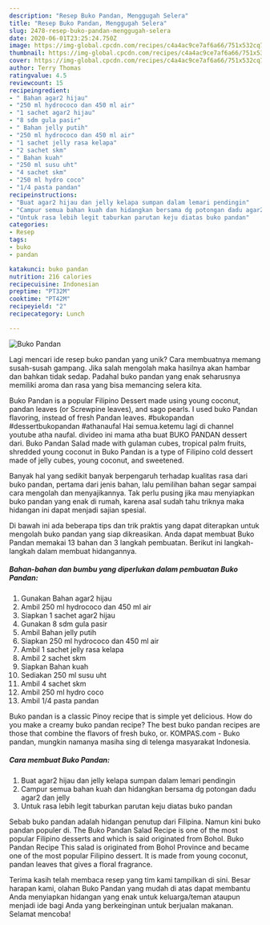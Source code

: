 ```yaml
---
description: "Resep Buko Pandan, Menggugah Selera"
title: "Resep Buko Pandan, Menggugah Selera"
slug: 2478-resep-buko-pandan-menggugah-selera
date: 2020-06-01T23:25:24.750Z
image: https://img-global.cpcdn.com/recipes/c4a4ac9ce7af6a66/751x532cq70/buko-pandan-foto-resep-utama.jpg
thumbnail: https://img-global.cpcdn.com/recipes/c4a4ac9ce7af6a66/751x532cq70/buko-pandan-foto-resep-utama.jpg
cover: https://img-global.cpcdn.com/recipes/c4a4ac9ce7af6a66/751x532cq70/buko-pandan-foto-resep-utama.jpg
author: Terry Thomas
ratingvalue: 4.5
reviewcount: 15
recipeingredient:
- " Bahan agar2 hijau"
- "250 ml hydrococo dan 450 ml air"
- "1 sachet agar2 hijau"
- "8 sdm gula pasir"
- " Bahan jelly putih"
- "250 ml hydrococo dan 450 ml air"
- "1 sachet jelly rasa kelapa"
- "2 sachet skm"
- " Bahan kuah"
- "250 ml susu uht"
- "4 sachet skm"
- "250 ml hydro coco"
- "1/4 pasta pandan"
recipeinstructions:
- "Buat agar2 hijau dan jelly kelapa sumpan dalam lemari pendingin"
- "Campur semua bahan kuah dan hidangkan bersama dg potongan dadu agar2 dan jelly"
- "Untuk rasa lebih legit taburkan parutan keju diatas buko pandan"
categories:
- Resep
tags:
- buko
- pandan

katakunci: buko pandan 
nutrition: 216 calories
recipecuisine: Indonesian
preptime: "PT32M"
cooktime: "PT42M"
recipeyield: "2"
recipecategory: Lunch

---
```



![Buko Pandan](https://img-global.cpcdn.com/recipes/c4a4ac9ce7af6a66/751x532cq70/buko-pandan-foto-resep-utama.jpg)

Lagi mencari ide resep buko pandan yang unik? Cara membuatnya memang susah-susah gampang. Jika salah mengolah maka hasilnya akan hambar dan bahkan tidak sedap. Padahal buko pandan yang enak seharusnya memiliki aroma dan rasa yang bisa memancing selera kita.

Buko Pandan is a popular Filipino Dessert made using young coconut, pandan leaves (or Screwpine leaves), and sago pearls. I used buko Pandan flavoring, instead of fresh Pandan leaves. #bukopandan #dessertbukopandan #athanaufal Hai semua.ketemu lagi di channel youtube atha naufal. divideo ini mama atha buat BUKO PANDAN dessert dari. Buko Pandan Salad made with gulaman cubes, tropical palm fruits, shredded young coconut in Buko Pandan is a type of Filipino cold dessert made of jelly cubes, young coconut, and sweetened.

Banyak hal yang sedikit banyak berpengaruh terhadap kualitas rasa dari buko pandan, pertama dari jenis bahan, lalu pemilihan bahan segar sampai cara mengolah dan menyajikannya. Tak perlu pusing jika mau menyiapkan buko pandan yang enak di rumah, karena asal sudah tahu triknya maka hidangan ini dapat menjadi sajian spesial.


Di bawah ini ada beberapa tips dan trik praktis yang dapat diterapkan untuk mengolah buko pandan yang siap dikreasikan. Anda dapat membuat Buko Pandan memakai 13 bahan dan 3 langkah pembuatan. Berikut ini langkah-langkah dalam membuat hidangannya.

<!--inarticleads1-->

##### Bahan-bahan dan bumbu yang diperlukan dalam pembuatan Buko Pandan:

1. Gunakan  Bahan agar2 hijau
1. Ambil 250 ml hydrococo dan 450 ml air
1. Siapkan 1 sachet agar2 hijau
1. Gunakan 8 sdm gula pasir
1. Ambil  Bahan jelly putih
1. Siapkan 250 ml hydrococo dan 450 ml air
1. Ambil 1 sachet jelly rasa kelapa
1. Ambil 2 sachet skm
1. Siapkan  Bahan kuah
1. Sediakan 250 ml susu uht
1. Ambil 4 sachet skm
1. Ambil 250 ml hydro coco
1. Ambil 1/4 pasta pandan


Buko pandan is a classic Pinoy recipe that is simple yet delicious. How do you make a creamy buko pandan recipe? The best buko pandan recipes are those that combine the flavors of fresh buko, or. KOMPAS.com - Buko pandan, mungkin namanya masiha sing di telenga masyarakat Indonesia. 

<!--inarticleads2-->

##### Cara membuat Buko Pandan:

1. Buat agar2 hijau dan jelly kelapa sumpan dalam lemari pendingin
1. Campur semua bahan kuah dan hidangkan bersama dg potongan dadu agar2 dan jelly
1. Untuk rasa lebih legit taburkan parutan keju diatas buko pandan


Sebab buko pandan adalah hidangan penutup dari Filipina. Namun kini buko pandan populer di. The Buko Pandan Salad Recipe is one of the most popular Filipino desserts and which is said originated from Bohol. Buko Pandan Recipe This salad is originated from Bohol Province and became one of the most popular Filipino dessert. It is made from young coconut, pandan leaves that gives a floral fragrance. 

Terima kasih telah membaca resep yang tim kami tampilkan di sini. Besar harapan kami, olahan Buko Pandan yang mudah di atas dapat membantu Anda menyiapkan hidangan yang enak untuk keluarga/teman ataupun menjadi ide bagi Anda yang berkeinginan untuk berjualan makanan. Selamat mencoba!
